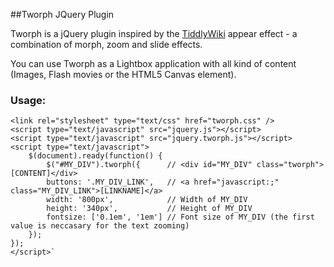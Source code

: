 ##Tworph JQuery Plugin

Tworph is a jQuery plugin inspired by the [TiddlyWiki](http://www.tiddlywiki.com/) appear effect - a combination of morph, zoom and slide effects.

You can use Tworph as a Lightbox application with all kind of content (Images, Flash movies or the HTML5 Canvas element).

				
### Usage:

	<link rel="stylesheet" type="text/css" href="tworph.css" />
	<script type="text/javascript" src="jquery.js"></script>
	<script type="text/javascript" src="jquery.tworph.js"></script>
	<script type="text/javascript">
		$(document).ready(function() {
  			$("#MY_DIV").tworph({      // <div id="MY_DIV" class="tworph">[CONTENT]</div>
    		buttons: '.MY_DIV_LINK',   // <a href="javascript:;" class="MY_DIV_LINK">[LINKNAME]</a>
    		width: '800px',            // Width of MY_DIV
    		height: '340px',           // Height of MY_DIV
    		fontsize: ['0.1em', '1em'] // Font size of MY_DIV (the first value is neccasary for the text zooming)
  		});
	});
	</script>`
